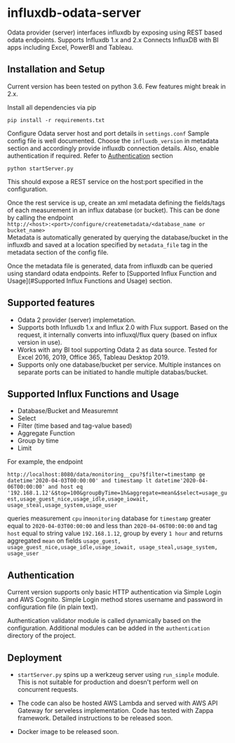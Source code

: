 # influxdb-odata-server
Odata provider (server) interfaces influxdb by exposing using 
REST based odata endpoints. Supports Influxdb 1.x and 2.x Connects InfluxDB with BI apps 
including Excel, PowerBI and Tableau.

## Installation and Setup
Current version has been tested on python 3.6. Few features might 
break in 2.x. 

Install all dependencies via pip

`pip install -r requirements.txt`

Configure Odata server host and port details in 
`settings.conf` Sample config file is well documented. Choose the 
`influxdb_version` in metadata section and accordingly provide
influxdb connection details. Also, enable authentication if required.
Refer to [Authentication](#Authentication) section 

`python startServer.py` 

This should expose a REST service on the host:port specified in the 
configuration.

Once the rest service is up, create an xml metadata defining the 
fields/tags of each measurement in an influx database (or bucket).
This can be done by calling the endpoint <br>
`http://<host>:<port>/configure/createmetadata/<database_name or bucket_name>`<br>
Metadata is automatically generated by querying the database/bucket
in the influxdb and saved at a location specified by `metadata_file`
tag in the metadata section of the config file.

Once the metadata file is generated, data from influxdb can be 
queried using standard odata endpoints. Refer to [Supported Influx Function 
and Usage](#Supported Influx Functions and Usage) section.

## Supported features
* Odata 2 provider (server) implemetation.
* Supports both Influxdb 1.x and Influx 2.0 with Flux support. 
Based on the request, it internally converts into 
influxql/flux query (based on influx version in use).
* Works with any BI tool supporting Odata 2 as data source. 
Tested for Excel 2016, 2019, Office 365, Tableau Desktop 2019.
* Supports only one database/bucket per service. Multiple 
instances on separate ports can be initiated to handle multiple 
databas/bucket.

## Supported Influx Functions and Usage
* Database/Bucket and Measuremnt
* Select
* Filter (time based and tag-value based)
* Aggregate Function
* Group by time 
* Limit

For example, the endpoint 

`http://localhost:8080/data/monitoring__cpu?$filter=timestamp ge datetime'2020-04-03T00:00:00' and timestamp lt datetime'2020-04-06T00:00:00' and host eq '192.168.1.12'&$top=100&groupByTime=1h&aggregate=mean&$select=usage_guest,usage_guest_nice,usage_idle,usage_iowait, usage_steal,usage_system,usage_user`

queries measurement `cpu` in`monitoring` database for `timestamp` 
greater equal to `2020-04-03T00:00:00` and less than `2020-04-06T00:00:00`
and tag `host` equal to string value `192.168.1.12`, group by 
every `1 hour` and returns aggregated `mean` on fields `usage_guest,
usage_guest_nice,usage_idle,usage_iowait, usage_steal,usage_system,
usage_user`
  

## Authentication
Current version supports only basic HTTP authentication via Simple
Login and AWS Cognito. Simple Login method stores username and password
in configuration file (in plain text). 

Authentication validator module is called dynamically based on the 
configuration. Additional modules can be added in the `authentication` 
directory of the project. 

## Deployment
* `startServer.py` spins up a werkzeug server using `run_simple` module.
 This is not suitable for production and doesn't perform well on 
 concurrent requests.
 
 * The code can also be hosted AWS Lambda and served with  AWS API 
 Gateway for serveless implementation. Code has tested with Zappa
 framework. Detailed instructions to be released soon. 
 
 * Docker image to be released soon.

